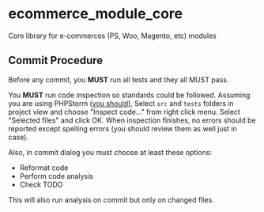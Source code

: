 # ecommerce_module_core
Core library for e-commerces (PS, Woo, Magento, etc) modules

## Commit Procedure
Before any commit, you **MUST** run all tests and they all MUST pass.

You **MUST** run code inspection so standards could be followed. 
Assuming you are using PHPStorm ([you should](https://www.google.com/search?q=why+should+I+use+phpstorm)), 
Select `src` and `tests` folders in project view and choose "Inspect code..." from right click menu. 
Select "Selected files" and click OK.
When inspection finishes, no errors should be reported except spelling errors (you should review them 
as well just in case).

Also, in commit dialog you must choose at least these options:
-  Reformat code
-  Perform code analysis
-  Check TODO

This will also run analysis on commit but only on changed files.
